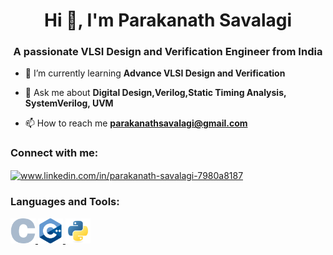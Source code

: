 <h1 align="center">Hi 👋, I'm Parakanath Savalagi</h1>
<h3 align="center">A passionate VLSI Design and Verification Engineer from India</h3>

- 🌱 I’m currently learning **Advance VLSI Design and Verification**

- 💬 Ask me about **Digital Design,Verilog,Static Timing Analysis, SystemVerilog, UVM**

- 📫 How to reach me **parakanathsavalagi@gmail.com**

<h3 align="left">Connect with me:</h3>
<p align="left">
<a href="https://linkedin.com/in/www.linkedin.com/in/parakanath-savalagi-7980a8187" target="blank"><img align="center" src="https://raw.githubusercontent.com/rahuldkjain/github-profile-readme-generator/master/src/images/icons/Social/linked-in-alt.svg" alt="www.linkedin.com/in/parakanath-savalagi-7980a8187" height="30" width="40" /></a>
</p>

<h3 align="left">Languages and Tools:</h3>
<p align="left"> <a href="https://www.cprogramming.com/" target="_blank" rel="noreferrer"> <img src="https://raw.githubusercontent.com/devicons/devicon/master/icons/c/c-original.svg" alt="c" width="40" height="40"/> </a> <a href="https://www.w3schools.com/cpp/" target="_blank" rel="noreferrer"> <img src="https://raw.githubusercontent.com/devicons/devicon/master/icons/cplusplus/cplusplus-original.svg" alt="cplusplus" width="40" height="40"/> </a> <a href="https://www.python.org" target="_blank" rel="noreferrer"> <img src="https://raw.githubusercontent.com/devicons/devicon/master/icons/python/python-original.svg" alt="python" width="40" height="40"/> </a> </p>

    
